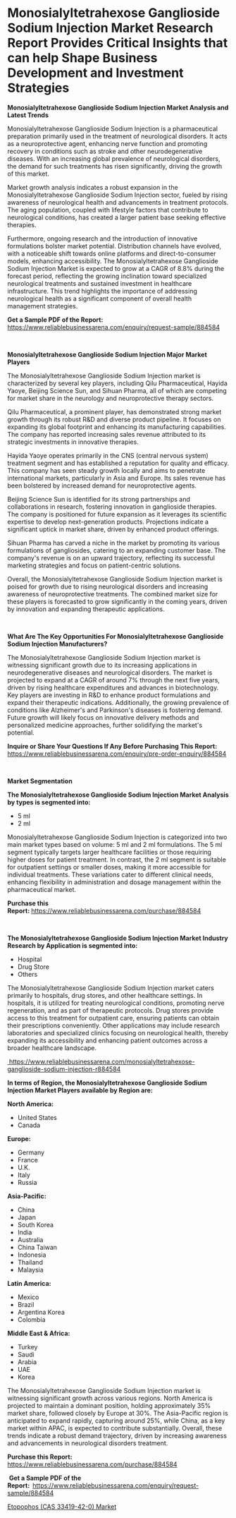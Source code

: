 <p><h1>Monosialyltetrahexose Ganglioside Sodium Injection Market Research Report Provides Critical Insights that can help Shape Business Development and Investment Strategies</h1></p><p><strong>Monosialyltetrahexose Ganglioside Sodium Injection Market Analysis and Latest Trends</strong></p>
<p><p>Monosialyltetrahexose Ganglioside Sodium Injection is a pharmaceutical preparation primarily used in the treatment of neurological disorders. It acts as a neuroprotective agent, enhancing nerve function and promoting recovery in conditions such as stroke and other neurodegenerative diseases. With an increasing global prevalence of neurological disorders, the demand for such treatments has risen significantly, driving the growth of this market.</p><p>Market growth analysis indicates a robust expansion in the Monosialyltetrahexose Ganglioside Sodium Injection sector, fueled by rising awareness of neurological health and advancements in treatment protocols. The aging population, coupled with lifestyle factors that contribute to neurological conditions, has created a larger patient base seeking effective therapies. </p><p>Furthermore, ongoing research and the introduction of innovative formulations bolster market potential. Distribution channels have evolved, with a noticeable shift towards online platforms and direct-to-consumer models, enhancing accessibility. The Monosialyltetrahexose Ganglioside Sodium Injection Market is expected to grow at a CAGR of 8.8% during the forecast period, reflecting the growing inclination toward specialized neurological treatments and sustained investment in healthcare infrastructure. This trend highlights the importance of addressing neurological health as a significant component of overall health management strategies.</p></p>
<p><strong>Get a Sample PDF of the Report:&nbsp;</strong> <a href="https://www.reliablebusinessarena.com/enquiry/request-sample/884584?utm_campaign=2116&utm_medium=2&utm_source=Github&utm_content=ia&utm_term=09032025&utm_id=monosialyltetrahexose-ganglioside-sodium-injection">https://www.reliablebusinessarena.com/enquiry/request-sample/884584</a></p>
<p>&nbsp;</p>
<p><strong>Monosialyltetrahexose Ganglioside Sodium Injection Major Market Players</strong></p>
<p><p>The Monosialyltetrahexose Ganglioside Sodium Injection market is characterized by several key players, including Qilu Pharmaceutical, Hayida Yaoye, Beijing Science Sun, and Sihuan Pharma, all of which are competing for market share in the neurology and neuroprotective therapy sectors.</p><p>Qilu Pharmaceutical, a prominent player, has demonstrated strong market growth through its robust R&D and diverse product pipeline. It focuses on expanding its global footprint and enhancing its manufacturing capabilities. The company has reported increasing sales revenue attributed to its strategic investments in innovative therapies.</p><p>Hayida Yaoye operates primarily in the CNS (central nervous system) treatment segment and has established a reputation for quality and efficacy. This company has seen steady growth locally and aims to penetrate international markets, particularly in Asia and Europe. Its sales revenue has been bolstered by increased demand for neuroprotective agents.</p><p>Beijing Science Sun is identified for its strong partnerships and collaborations in research, fostering innovation in ganglioside therapies. The company is positioned for future expansion as it leverages its scientific expertise to develop next-generation products. Projections indicate a significant uptick in market share, driven by enhanced product offerings.</p><p>Sihuan Pharma has carved a niche in the market by promoting its various formulations of gangliosides, catering to an expanding customer base. The company's revenue is on an upward trajectory, reflecting its successful marketing strategies and focus on patient-centric solutions.</p><p>Overall, the Monosialyltetrahexose Ganglioside Sodium Injection market is poised for growth due to rising neurological disorders and increasing awareness of neuroprotective treatments. The combined market size for these players is forecasted to grow significantly in the coming years, driven by innovation and expanding therapeutic applications.</p></p>
<p>&nbsp;</p>
<p><strong>What Are The Key Opportunities For Monosialyltetrahexose Ganglioside Sodium Injection Manufacturers?</strong></p>
<p><p>The Monosialyltetrahexose Ganglioside Sodium Injection market is witnessing significant growth due to its increasing applications in neurodegenerative diseases and neurological disorders. The market is projected to expand at a CAGR of around 7% through the next five years, driven by rising healthcare expenditures and advances in biotechnology. Key players are investing in R&D to enhance product formulations and expand their therapeutic indications. Additionally, the growing prevalence of conditions like Alzheimer's and Parkinson's diseases is fostering demand. Future growth will likely focus on innovative delivery methods and personalized medicine approaches, further solidifying the market's potential.</p></p>
<p><strong>Inquire or Share Your Questions If Any Before Purchasing This Report:</strong> <a href="https://www.reliablebusinessarena.com/enquiry/pre-order-enquiry/884584?utm_campaign=2116&utm_medium=2&utm_source=Github&utm_content=ia&utm_term=09032025&utm_id=monosialyltetrahexose-ganglioside-sodium-injection">https://www.reliablebusinessarena.com/enquiry/pre-order-enquiry/884584</a></p>
<p>&nbsp;</p>
<p><strong>Market Segmentation</strong></p>
<p><strong>The Monosialyltetrahexose Ganglioside Sodium Injection Market Analysis by types is segmented into:</strong></p>
<p><ul><li>5 ml</li><li>2 ml</li></ul></p>
<p><p>Monosialyltetrahexose Ganglioside Sodium Injection is categorized into two main market types based on volume: 5 ml and 2 ml formulations. The 5 ml segment typically targets larger healthcare facilities or those requiring higher doses for patient treatment. In contrast, the 2 ml segment is suitable for outpatient settings or smaller doses, making it more accessible for individual treatments. These variations cater to different clinical needs, enhancing flexibility in administration and dosage management within the pharmaceutical market.</p></p>
<p><strong>Purchase this Report:&nbsp;</strong><a href="https://www.reliablebusinessarena.com/purchase/884584?utm_campaign=2116&utm_medium=2&utm_source=Github&utm_content=ia&utm_term=09032025&utm_id=monosialyltetrahexose-ganglioside-sodium-injection">https://www.reliablebusinessarena.com/purchase/884584</a></p>
<p>&nbsp;</p>
<p><strong>The Monosialyltetrahexose Ganglioside Sodium Injection Market Industry Research by Application is segmented into:</strong></p>
<p><ul><li>Hospital</li><li>Drug Store</li><li>Others</li></ul></p>
<p><p>The Monosialyltetrahexose Ganglioside Sodium Injection market caters primarily to hospitals, drug stores, and other healthcare settings. In hospitals, it is utilized for treating neurological conditions, promoting nerve regeneration, and as part of therapeutic protocols. Drug stores provide access to this treatment for outpatient care, ensuring patients can obtain their prescriptions conveniently. Other applications may include research laboratories and specialized clinics focusing on neurological health, thereby expanding its accessibility and enhancing patient outcomes across a broader healthcare landscape.</p></p>
<p><a href="https://www.reliablebusinessarena.com/monosialyltetrahexose-ganglioside-sodium-injection-r884584?utm_campaign=2116&utm_medium=2&utm_source=Github&utm_content=ia&utm_term=09032025&utm_id=monosialyltetrahexose-ganglioside-sodium-injection">&nbsp;https://www.reliablebusinessarena.com/monosialyltetrahexose-ganglioside-sodium-injection-r884584</a></p>
<p><strong>In terms of Region, the Monosialyltetrahexose Ganglioside Sodium Injection Market Players available by Region are:</strong></p>
<p>
    <p> <strong> North America: </strong>
        <ul>
            <li>United States</li>
            <li>Canada</li>
        </ul>
        </p> 
    <p> <strong> Europe: </strong>
        <ul>
            <li>Germany</li>
            <li>France</li>
            <li>U.K.</li>
            <li>Italy</li>
            <li>Russia</li>
        </ul>
        </p> 
    <p> <strong> Asia-Pacific: </strong>
        <ul>
            <li>China</li>
            <li>Japan</li>
            <li>South Korea</li>
            <li>India</li>
            <li>Australia</li>
            <li>China Taiwan</li>
            <li>Indonesia</li>
            <li>Thailand</li>
            <li>Malaysia</li>
        </ul>
        </p> 
    <p> <strong> Latin America: </strong>
        <ul>
            <li>Mexico</li>
            <li>Brazil</li>
            <li>Argentina Korea</li>
            <li>Colombia</li>
        </ul>
        </p> 
    <p> <strong> Middle East & Africa: </strong>
        <ul>
            <li>Turkey</li>
            <li>Saudi</li>
            <li>Arabia</li>
            <li>UAE</li>
            <li>Korea</li>
        </ul>
    </p>
    </p>
<p><p>The Monosialyltetrahexose Ganglioside Sodium Injection market is witnessing significant growth across various regions. North America is projected to maintain a dominant position, holding approximately 35% market share, followed closely by Europe at 30%. The Asia-Pacific region is anticipated to expand rapidly, capturing around 25%, while China, as a key market within APAC, is expected to contribute substantially. Overall, these trends indicate a robust demand trajectory, driven by increasing awareness and advancements in neurological disorders treatment.</p></p>
<p><strong>Purchase this Report: </strong><a href="https://www.reliablebusinessarena.com/purchase/884584?utm_campaign=2116&utm_medium=2&utm_source=Github&utm_content=ia&utm_term=09032025&utm_id=monosialyltetrahexose-ganglioside-sodium-injection">https://www.reliablebusinessarena.com/purchase/884584</a></p>
<p>&nbsp;<strong>Get a Sample PDF of the Report:&nbsp;&nbsp;</strong><a href="https://www.reliablebusinessarena.com/enquiry/request-sample/884584?utm_campaign=2116&utm_medium=2&utm_source=Github&utm_content=ia&utm_term=09032025&utm_id=monosialyltetrahexose-ganglioside-sodium-injection">https://www.reliablebusinessarena.com/enquiry/request-sample/884584</a></p>
<p><strong></strong></p>
<p><p><a href="https://github.com/ternainglin/Market-Research-Report-List-1/blob/main/etopophos-cas-33419-42-0-market.md?utm_campaign=2116&utm_medium=2&utm_source=Github&utm_content=ia&utm_term=09032025&utm_id=monosialyltetrahexose-ganglioside-sodium-injection">Etopophos (CAS 33419-42-0) Market</a></p></p>